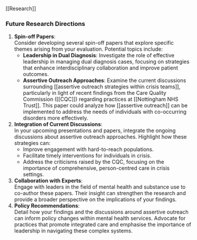[[Research]]
### Future Research Directions
1. **Spin-off Papers**:  
   Consider developing several spin-off papers that explore specific themes arising from your evaluation. Potential topics include:
   - **Leadership in Dual Diagnosis**: Investigate the role of effective leadership in managing dual diagnosis cases, focusing on strategies that enhance interdisciplinary collaboration and improve patient outcomes.
   - **Assertive Outreach Approaches**: Examine the current discussions surrounding [[assertive outreach strategies within crisis teams]], particularly in light of recent findings from the Care Quality Commission ([[CQC]]) regarding practices at [[Nottingham NHS Trust]]. This paper could analyze how [[assertive outreach]] can be implemented to address the needs of individuals with co-occurring disorders more effectively.
2. **Integration of Current Discussions**:  
   In your upcoming presentations and papers, integrate the ongoing discussions about assertive outreach approaches. Highlight how these strategies can:
   - Improve engagement with hard-to-reach populations.
   - Facilitate timely interventions for individuals in crisis.
   - Address the criticisms raised by the CQC, focusing on the importance of comprehensive, person-centred care in crisis settings.
3. **Collaboration with Experts**:  
   Engage with leaders in the field of mental health and substance use to co-author these papers. Their insight can strengthen the research and provide a broader perspective on the implications of your findings.
4. **Policy Recommendations**:  
   Detail how your findings and the discussions around assertive outreach can inform policy changes within mental health services. Advocate for practices that promote integrated care and emphasise the importance of leadership in navigating these complex systems.